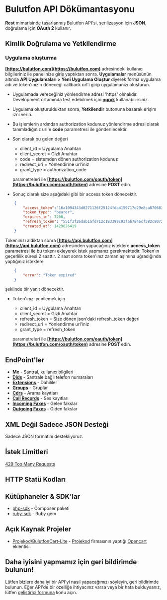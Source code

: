 # Bulutfon API Dökümantasyonu

**Rest** mimarisinde tasarlanmış Bulutfon API'si, serilizasyon için **JSON**, doğrulama için **OAuth 2** kullanır.

## Kimlik Doğrulama ve Yetkilendirme

### Uygulama oluşturma

**[https://bulutfon.com](https://bulutfon.com)** adresindeki kullanıcı bilgileriniz ile panelinize giriş yaptıktan sonra. **Uygulamalar** menüsünün altında **API Uygulamaları > Yeni Uygulama Oluştur** diyerek forma uygulama adı ve token'ınızın döneceği callback url'i girip uygulamanızı oluşturun.

* Uygulamada vereceğiniz yönlendirme adresi 'https' olmalıdır. Development ortamında test edebilmek için **[ngrok](https://ngrok.com/)** kullanabilirsiniz.

* Uygulama oluşturulduktan sonra, **Yetkilendir** butonuna basarak erişim izni verin.

* Bu işlemlerin ardından authorization kodunuz yönlendirme adresi olarak tanımladığınız url'e **code** parametresi ile gönderilecektir.

* Son olarak bu gelen değeri

    * client_id = Uygulama Anahtarı
    * client_secret = Gizli Anahtar
    * code = sistemden dönen authorization kodunuz
    * redirect_uri = Yönlendirme url'iniz
    * grant_type = authorization_code

    parametreleri ile **[https://bulutfon.com/oauth/token](https://bulutfon.com/oauth/token)** adresine **POST** edin.
* Sonuç olarak size aşağıdaki gibi bir access token dönecektir.

```json
    {
        "access_token":"16a1094343d0271126f25124fda4159717e29e8ca87068389792dbb554d24385",
        "token_type": "bearer",
        "expires_in": 7200,
        "refresh_token": "551f3f26dab1afd712c183399c93fab7846cf582c907263c4a7892c7a12cd02c",
        "created_at": 1429026419
    }
```

Tokenınızı aldıktan sonra **[https://api.bulutfon.com](https://api.bulutfon.com)** adresinden yapacağınız isteklere **access_token** parametresi ile bu tokenı ekleyerek
istek yapmanız gerekmektedir. Token'ın geçerlilik süresi 2 saattir. 2 saat sonra token'ınız zaman aşımına uğradığında yaptığınız isteklere

```json
    {
        "error": "Token expired"
    }
```

şeklinde bir yanıt dönecektir.
* Token'ınızı yenilemek için

    * client_id = Uygulama Anahtarı
    * client_secret = Gizli Anahtar
    * refresh_token = Size dönen json'daki refresh_token değeri
    * redirect_uri = Yönlendirme url'iniz
    * grant_type = refresh_token

    parametreleri ile **[https://bulutfon.com/oauth/token](https://bulutfon.com/oauth/token)** adresine **POST** edin.

## EndPoint'ler

* **[Me](https://github.com/bulutfon/documents/blob/master/API/endpoints/me.md)** - Santral, kullanıcı bilgileri
* **[Dids](https://github.com/bulutfon/documents/blob/master/API/endpoints/dids.md)** - Santrale bağlı telefon numaraları
* **[Extensions](https://github.com/bulutfon/documents/blob/master/API/endpoints/extensions.md)** - Dahililer
* **[Groups](https://github.com/bulutfon/documents/blob/master/API/endpoints/groups.md)** - Gruplar
* **[Cdrs](https://github.com/bulutfon/documents/blob/master/API/endpoints/cdr.md)** - Arama kayıtları
* **[Call Records](https://github.com/bulutfon/documents/blob/master/API/endpoints/call-records.md)** - Ses kayıtları
* **[Incoming Faxes](https://github.com/bulutfon/documents/blob/master/API/endpoints/incoming-faxes.md)** - Gelen fakslar
* **[Outgoing Faxes](https://github.com/bulutfon/documents/blob/master/API/endpoints/outgoing-faxes.md)** - Giden fakslar

## XML Değil Sadece JSON Desteği

Sadece JSON formatını destekliyoruz. 

## İstek Limitleri

[429 Too Many Requests](http://tools.ietf.org/html/draft-nottingham-http-new-status-02#section-4)

## HTTP Statü Kodları

## Kütüphaneler & SDK'lar

* [php-sdk](https://github.com/bulutfon/php-sdk) - Composer paketi
* [ruby-sdk](https://github.com/bulutfon/ruby-sdk) - Ruby gem

## Açık Kaynak Projeler

* [Projekod/BulutfonCart-Lite](https://github.com/Projekod/BulutfonCart-Lite) - [Projekod](http://projekod.com/) firmasının yaptığı [Opencart](http://www.opencart.com/index.php?route=extension/extension/info&extension_id=21996) eklentisi. 

## Daha iyisini yapmamız için geri bildirimde bulunun!

Lütfen bizlere daha iyi bir API'yi nasıl yapacağımızı söyleyin, geri bildirimde bulunun. Eğer API'de bir özelliğe ihtiyacınız varsa veya bir hata bulduysanız, lütfen [geliştirici formuna](http://devforums.bulutfon.com/c/api) konu açın. 
